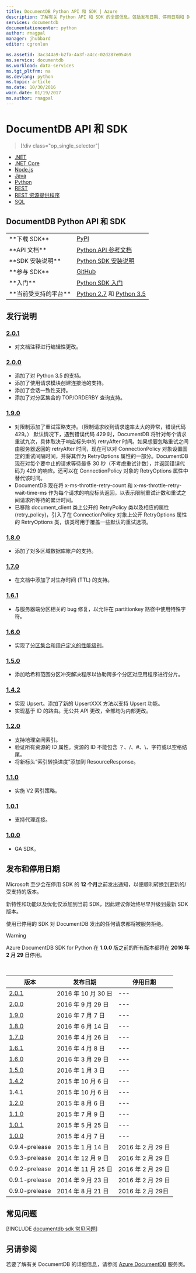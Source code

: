 ```yaml
---
title: DocumentDB Python API 和 SDK | Azure
description: 了解有关 Python API 和 SDK 的全部信息，包括发布日期、停用日期和 DocumentDB Python SDK 各版本之间所做的更改。
services: documentdb
documentationcenter: python
author: rnagpal
manager: jhubbard
editor: cgronlun

ms.assetid: 3ac344a9-b2fa-4a3f-a4cc-02d287e05469
ms.service: documentdb
ms.workload: data-services
ms.tgt_pltfrm: na
ms.devlang: python
ms.topic: article
ms.date: 10/30/2016
wacn.date: 01/19/2017
ms.author: rnagpal
---
```


# DocumentDB API 和 SDK
>[!div class="op_single_selector"]
- [.NET](./documentdb-sdk-dotnet.md)
- [.NET Core](./documentdb-sdk-dotnet-core.md)
- [Node.js](./documentdb-sdk-node.md)
- [Java](./documentdb-sdk-java.md)
- [Python](./documentdb-sdk-python.md)
- [REST](https://docs.microsoft.com/zh-cn/rest/api/documentdb/)
- [REST 资源提供程序](https://docs.microsoft.com/rest/api/documentdbresourceprovider/)
- [SQL](https://msdn.microsoft.com/zh-cn/library/azure/dn782250.aspx)

## DocumentDB Python API 和 SDK
<table>  

<tr><td>**下载 SDK**</td><td><a href="https://pypi.python.org/pypi/pydocumentdb">PyPI</a></td></tr>

<tr><td>**API 文档**</td><td><a href="http://azure.github.io/azure-documentdb-python/api/pydocumentdb.html">Python API 参考文档</a></td></tr>

<tr><td>**SDK 安装说明**</td><td><a href="http://azure.github.io/azure-documentdb-python/">Python SDK 安装说明</a></td></tr>

<tr><td>**参与 SDK**</td><td><a href="https://github.com/Azure/azure-documentdb-python">GitHub</a></td></tr>

<tr><td>**入门**</td><td><a href="./documentdb-python-application.md">Python SDK 入门</a></td></tr>

<tr><td>**当前受支持的平台**</td><td><a href="https://www.python.org/downloads/">Python 2.7</a> 和 <a href="https://www.python.org/downloads/">Python 3.5</a></td></tr>
</table>

## 发行说明
### <a name="2.0.1"/>[2\.0.1](https://pypi.python.org/pypi/pydocumentdb/2.0.1)
- 对文档注释进行编辑性更改。

### <a name="2.0.0"/>[2\.0.0](https://pypi.python.org/pypi/pydocumentdb/2.0.0)
- 添加了对 Python 3.5 的支持。
- 添加了使用请求模块创建连接池的支持。
- 添加了会话一致性支持。
- 添加了对分区集合的 TOP/ORDERBY 查询支持。

### <a name="1.9.0"/>[1\.9.0](https://pypi.python.org/pypi/pydocumentdb/1.9.0)
- 对限制添加了重试策略支持。（限制请求收到请求速率太大的异常，错误代码 429。） 默认情况下，遇到错误代码 429 时，DocumentDB 将针对每个请求重试九次，具体取决于响应标头中的 retryAfter 时间。如果想要忽略重试之间由服务器返回的 retryAfter 时间，现在可以对 ConnectionPolicy 对象设置固定的重试间隔时间，并将其作为 RetryOptions 属性的一部分。DocumentDB 现在对每个要中止的请求等待最多 30 秒（不考虑重试计数），并返回错误代码为 429 的响应。还可以在 ConnectionPolicy 对象的 RetryOptions 属性中替代该时间。
- DocumentDB 现在将 x-ms-throttle-retry-count 和 x-ms-throttle-retry-wait-time-ms 作为每个请求的响应标头返回，以表示限制重试计数和重试之间请求所等待的累计时间。
- 已移除 document\_client 类上公开的 RetryPolicy 类以及相应的属性 (retry\_policy)，引入了在 ConnectionPolicy 对象上公开 RetryOptions 属性的 RetryOptions 类，该类可用于覆盖一些默认的重试选项。

### <a name="1.8.0"/>[1\.8.0](https://pypi.python.org/pypi/pydocumentdb/1.8.0)
- 添加了对多区域数据库帐户的支持。

### <a name="1.7.0"/>[1\.7.0](https://pypi.python.org/pypi/pydocumentdb/1.7.0)
- 在文档中添加了对生存时间 (TTL) 的支持。

### <a name="1.6.1"/>[1\.6.1](https://pypi.python.org/pypi/pydocumentdb/1.6.1)
- 与服务器端分区相关的 bug 修复，以允许在 partitionkey 路径中使用特殊字符。

### <a name="1.6.0"/>[1\.6.0](https://pypi.python.org/pypi/pydocumentdb/1.6.0)
- 实现了[分区集合](./documentdb-partition-data.md)和[用户定义的性能级别](./documentdb-performance-levels.md)。

### <a name="1.5.0"/>[1\.5.0](https://pypi.python.org/pypi/pydocumentdb/1.5.0)
- 添加哈希和范围分区冲突解决程序以协助跨多个分区对应用程序进行分片。

### <a name="1.4.2"/>[1\.4.2](https://pypi.python.org/pypi/pydocumentdb/1.4.2)
- 实现 Upsert。添加了新的 UpsertXXX 方法以支持 Upsert 功能。
- 实现基于 ID 的路由。无公共 API 更改，全部均为内部更改。

### <a name="1.2.0"/>[1\.2.0](https://pypi.python.org/pypi/pydocumentdb/1.2.0)
- 支持地理空间索引。
- 验证所有资源的 ID 属性。资源的 ID 不能包含 ？、/、#、\\、字符或以空格结尾。
- 将新标头“索引转换进度”添加到 ResourceResponse。

### <a name="1.1.0"/>[1\.1.0](https://pypi.python.org/pypi/pydocumentdb/1.1.0)
- 实施 V2 索引策略。

### <a name="1.0.1"/>[1\.0.1](https://pypi.python.org/pypi/pydocumentdb/1.0.1)
- 支持代理连接。

### <a name="1.0.0"/>[1\.0.0](https://pypi.python.org/pypi/pydocumentdb/1.0.0)
- GA SDK。

## 发布和停用日期
Microsoft 至少会在停用 SDK 的 **12 个月**之前发出通知，以便顺利转换到更新的/受支持的版本。

新特性和功能以及优化仅添加到当前 SDK，因此建议你始终尽早升级到最新 SDK 版本。

使用已停用的 SDK 对 DocumentDB 发出的任何请求都将被服务拒绝。

> [!WARNING]
Azure DocumentDB SDK for Python 在 **1.0.0** 版之前的所有版本都将在 **2016 年 2 月 29 日**停用。

<br/>

| 版本 | 发布日期 | 停用日期 |
| --- | --- | --- |
| [2\.0.1](#2.0.1) |2016 年 10 月 30 日|--- | 
| [2\.0.0](#2.0.0) | 2016 年 9 月 29 日 |--- | 
| [1\.9.0](#1.9.0) | 2016 年 7 月 7 日 |--- | 
|[1\.8.0](#1.8.0) | 2016 年 6 月 14 日 |--- | 
|[1\.7.0](#1.7.0) | 2016 年 4 月 26 日 |--- | 
|[1\.6.1](#1.6.1) | 2016 年 4 月 8 日 |--- | 
|[1\.6.0](#1.6.0) | 2016 年 3 月 29 日 |--- | 
|[1\.5.0](#1.5.0) | 2016 年 1 月 3 日 |--- | 
|[1\.4.2](#1.4.2) | 2015 年 10 月 6 日 |--- | 
| 1\.4.1           | 2015 年 10 月 6 日 |--- | 
|[1\.2.0](#1.2.0) | 2015 年 8 月 6 日 |--- | 
|[1\.1.0](#1.1.0) | 2015 年 7 月 9 日 |--- | 
|[1\.0.1](#1.0.1) | 2015 年 5 月 25 日 |--- | 
|[1\.0.0](#1.0.0) | 2015 年 4 月 7 日 |--- | 
|0.9.4-prelease | 2015 年 1 月 14 日 | 2016 年 2 月 29 日 | 
|0.9.3-prelease | 2014 年 12 月 9 日 | 2016 年 2 月 29 日 | 
|0.9.2-prelease | 2014 年 11 月 25 日 | 2016 年 2 月 29 日 | 
|0.9.1-prelease | 2014 年 9 月 23 日 | 2016 年 2 月 29 日 | 
|0.9.0-prelease | 2014 年 8 月 21 日 | 2016 年 2 月 29日|

## 常见问题
[!INCLUDE [documentdb sdk 常见问题](../../includes/documentdb-sdk-faq.md)]

## 另请参阅
若要了解有关 DocumentDB 的详细信息，请参阅 [Azure DocumentDB](https://www.azure.cn/home/features/documentdb/) 服务页。

<!---HONumber=Mooncake_1219_2016-->